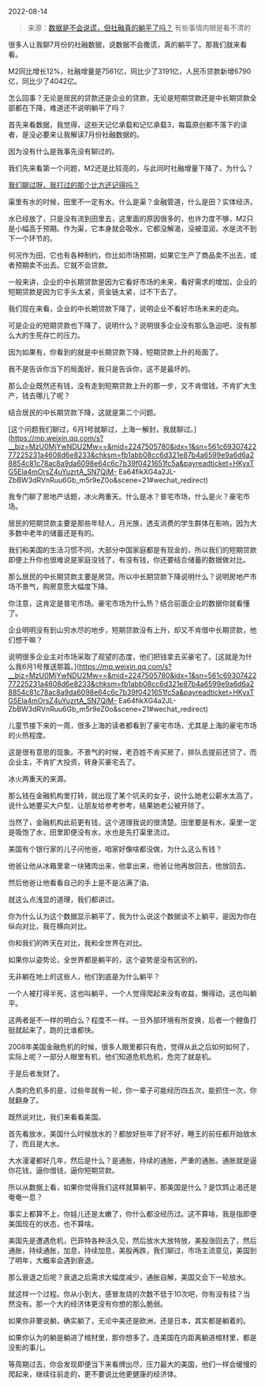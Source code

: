 2022-08-14

> 来源：[数据是不会说谎，但社融真的躺平了吗？](http://mp.weixin.qq.com/s?__biz=MzU3NDc5Nzc0NQ==&mid=2247519700&idx=1&sn=806d5511b25c1da61da7c2d9cd38cdf4&chksm=fd2e2f0aca59a61c59529a5cc5514071f6968a1a119007f58112a30f2b1fc26438d1b3eebd55&scene=27#wechat_redirect)
> 有些事情肉眼是看不清的

很多人让我聊7月份的社融数据，说数据不会撒谎，真的躺平了。那我们就来看看。  

  

M2同比增长12%，社融增量是7561亿，同比少了3191亿，人民币贷款新增6790亿，同比少了4042亿。  

  

怎么回事？无论是居民的贷款还是企业的贷款，无论是短期贷款还是中长期贷款全部都在下降，难道还不说明躺平了吗？  

  

首先来看数据，我觉得，这些天记忆承载和记忆承载3，每篇原创都不落下的读者，是没必要来让我解读7月份社融数据的。  

  

因为没有什么是我事先没有聊过的。

  

我们先来看第一个问题，M2还是比较高的，与此同时社融增量下降了，为什么？  

  

[我们聊过呀，我打过的那个比方还记得吗？](https://mp.weixin.qq.com/s?__biz=MzU0MjYwNDU2Mw==&mid=2247507287&idx=1&sn=3185c1d9b518e1f948fd40072426fb7d&chksm=fb1ab12bcc6d383d7b2034b3b1b3f1083184bdfe58244e082478c4f8bafdf359fe53df2dffdb&token=1236080169&lang=zh_CN&scene=21#wechat_redirect)

  

渠里有水的时候，田里不一定有水。什么是渠？金融管道，什么是田？实体经济。  

  

水已经放了，只是没有流到田里去，这里面的原因很多的，也许力度不够，M2只是小幅高于预期。作为渠，它本身就会吸水，它都没解渴，没被湿润，水是流不到下一个环节的。

  

何况作为田，它也有各种制约，你比如市场预期，如果它生产了商品卖不出去，或者预期卖不出去。它就不会贷款。

  

一般来讲，企业的中长期贷款是因为它看好市场的未来，看好需求的增加，企业的短期贷款是因为它手头太紧，资金链太紧，过不下去了。  

  

我们现在来看，企业的中长期贷款下降了，说明企业不看好市场未来的走向。  

  

可是企业的短期贷款也下降了，说明什么？说明很多企业没有那么急迫吧，没有那么大的生死存亡的压力。

  

因为如果有，你看到的就是中长期贷款下降，短期贷款上升的局面了。

  

我不是告诉你当下的局面好，我只是告诉你，这不是最坏的。  

  

那么企业既然还有钱，没有走到短期贷款上升的那一步，又不肯借钱，不肯扩大生产，钱去哪儿了呢？

  

结合居民的中长期贷款下降，这就是第二个问题。  

  

[这个问题我们聊过，6月1号就聊过，上海一解封，我就聊过。](https://mp.weixin.qq.com/s?__biz=MzU0MjYwNDU2Mw==&mid=2247505780&idx=1&sn=561c6930742277225231a4608d6e8233&chksm=fb1abb08cc6d321e87b4a6599e9a6d6a28854c81c78ac8a9da6098e64c6c7b39f0421651fc5a&payreadticket=HKyxTG5Ela4mOrsZ4uYuzrtA_SN7QiM-
Ea64fikXG4a2JL-ZbBW3dRVnRuu6Gb_m5r9eZ0o&scene=21#wechat_redirect)

  

我专门聊了房地产话题，冰火两重天。什么是冰？普宅市场，什么是火？豪宅市场。  

  

居民的短期贷款主要是那些年轻人，月光族，透支消费的学生群体在影响，因为大多数中老年的储蓄还是有的。

  

我们和美国的生活习惯不同，大部分中国家庭都是有现金的，所以我们的短期贷款即便上升你也很难说是家庭没钱了，有没有钱，你还要结合储蓄的数据做对比。

  

那么居民的中长期贷款主要是房贷。所以中长期贷款下降说明什么？说明房地产市场不景气，购房意愿大幅度下降。

  

你注意，这肯定是普宅市场。豪宅市场为什么热？结合前面企业的数据你就看懂了。  

  

企业明明没有到山穷水尽的地步，短期贷款没有上升，却又不肯借中长期贷款，他们想干嘛？  

  

说明很多企业主对市场采取了观望的态度，他们把钱拿去买豪宅了。[这就是为什么我6月1号推送那篇。](https://mp.weixin.qq.com/s?__biz=MzU0MjYwNDU2Mw==&mid=2247505780&idx=1&sn=561c6930742277225231a4608d6e8233&chksm=fb1abb08cc6d321e87b4a6599e9a6d6a28854c81c78ac8a9da6098e64c6c7b39f0421651fc5a&payreadticket=HKyxTG5Ela4mOrsZ4uYuzrtA_SN7QiM-
Ea64fikXG4a2JL-ZbBW3dRVnRuu6Gb_m5r9eZ0o&scene=21#wechat_redirect)  

  

儿童节接下来的一周，很多上海的读者都看到了豪宅市场，尤其是上海的豪宅市场的火热程度。  

  

这是很有意思的现象。不景气的时候，老百姓不肯买房了，排队去提前还贷了，而企业主，不肯扩大投资，转身买豪宅去了。  

  

冰火两重天的来源。

  

那么钱在金融机构里打转，就出现了某个坑夫的女子，说什么她老公薪水太高了，说什么她要买大户型，让朋友给参考参考，结果她老公被开除了。  

  

当然了，金融机构此前更有钱，这个道理我说的很清楚。田里要是有水，渠里一定是吸饱了水，田里即便没有水，水也是先打渠里流过。  

  

美国有个银行家的儿子问他爸，咱家好像啥都没做，为什么这么有钱？  

  

他爸让他从冰箱里拿一块猪肉出来，他拿出来，他爸让他再放回去，他放回去。

  

然后他爸让他看看自己的手上是不是沾满了油。

  

就这么点浅显的道理，我们都讲过。  

  

你为什么认为这个数据显示躺平了，我为什么说这个数据谈不上躺平，是因为你在纵向对比，我在横向对比。

  

你和我们的昨天在对比，我和全世界在对比。

  

如果你以姿势论，全世界都是躺平的，这个姿势是没有区别的。

  

无非躺在地上的这些人，他们到底是为什么躺平？

  

一个人被打得半死，这也叫躺平，一个人觉得爬起来没有收益，懒得动，这也叫躺平。

  

这两者是不一样的明白么？程度不一样。一旦外部环境有所变换，后者一个鲤鱼打挺就起来了，跑的比谁都快。

  

2008年美国金融危机的时候，很多人眼里都只有危，觉得从此之后如何如何了，实际上呢？一部分人眼里有机，他们知道危机危机，危完了就是机。

  

于是后者发财了。

  

人类的危机多的是，过些年就有一轮，你一辈子可能经历四五次，能抓住一次，你就翻身了。

  

既然说对比，我们来看看美国。

  

首先看放水，美国什么时候放水的？都放好些年了好不好，睡王的前任都开始放水了，而且是大水。

  

大水漫灌都好几年，然后是什么？是通胀，持续的通胀，严重的通胀。通胀就是逼你花钱，逼你借钱，逼你短期贷款。

  

所以从数据上看，如果你觉得我们这样就算躺平，那美国是什么？是饮鸩止渴还是奄奄一息？

  

事实上都算不上，你娃儿还是太嫩了，你什么都没经历过。这不算啥，我是指即便美国现在的状态，也不算啥。

  

美国先是遭遇危机，巴菲特各种活久见，然后放水大放特放，美股涨回去了，然后通胀，持续通胀，加息，持续加息，美股再跌，我们聊过，市场主流意见，美国到了明年，大概率会遇到衰退。

  

那么衰退之后呢？衰退之后需求大幅度减少，通胀自解，美国又会下一轮放水。

  

就这样一个过程。你从小到大，感冒发烧的次数不低于10次吧，你有没有挂？当然没有。那一个大的经济体更没有你想的那么脆弱。

  

如果你非要说躺，确实躺了，无论中美还是欧洲，还是日本，其实都是躺着的。

  

如果你认为的躺是躺进了棺材里，那你想多了。连美国在内距离躺进棺材里，都是没影的事儿。

  

等周期过去，你会发现即便当下来看牌出尽，压力最大的美国，他们一样会缓慢的爬起来，继续往前走的，更不要说比他更健康的经济体。


